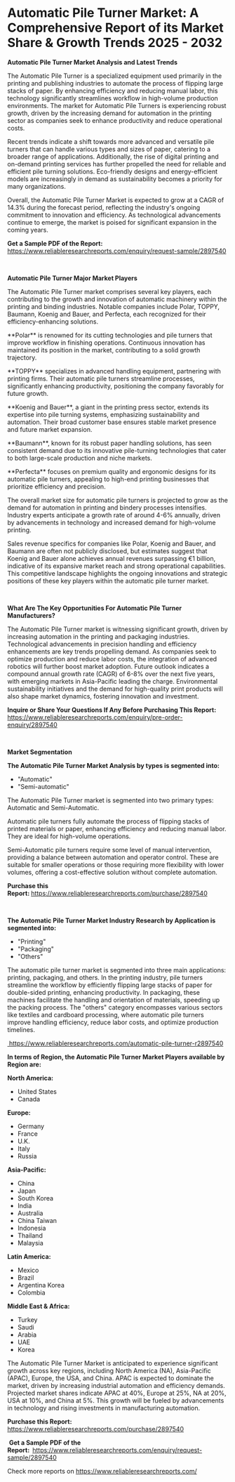 <p><h1>Automatic Pile Turner Market: A Comprehensive Report of its Market Share & Growth Trends 2025 - 2032</h1></p><p><strong>Automatic Pile Turner Market Analysis and Latest Trends</strong></p>
<p><p>The Automatic Pile Turner is a specialized equipment used primarily in the printing and publishing industries to automate the process of flipping large stacks of paper. By enhancing efficiency and reducing manual labor, this technology significantly streamlines workflow in high-volume production environments. The market for Automatic Pile Turners is experiencing robust growth, driven by the increasing demand for automation in the printing sector as companies seek to enhance productivity and reduce operational costs.</p><p>Recent trends indicate a shift towards more advanced and versatile pile turners that can handle various types and sizes of paper, catering to a broader range of applications. Additionally, the rise of digital printing and on-demand printing services has further propelled the need for reliable and efficient pile turning solutions. Eco-friendly designs and energy-efficient models are increasingly in demand as sustainability becomes a priority for many organizations. </p><p>Overall, the Automatic Pile Turner Market is expected to grow at a CAGR of 14.3% during the forecast period, reflecting the industry's ongoing commitment to innovation and efficiency. As technological advancements continue to emerge, the market is poised for significant expansion in the coming years.</p></p>
<p><strong>Get a Sample PDF of the Report:&nbsp;</strong> <a href="https://www.reliableresearchreports.com/enquiry/request-sample/2897540?utm_campaign=2317&utm_medium=2&utm_source=Github&utm_content=ia&utm_term=15032025&utm_id=automatic-pile-turner">https://www.reliableresearchreports.com/enquiry/request-sample/2897540</a></p>
<p>&nbsp;</p>
<p><strong>Automatic Pile Turner Major Market Players</strong></p>
<p><p>The Automatic Pile Turner market comprises several key players, each contributing to the growth and innovation of automatic machinery within the printing and binding industries. Notable companies include Polar, TOPPY, Baumann, Koenig and Bauer, and Perfecta, each recognized for their efficiency-enhancing solutions.</p><p>**Polar** is renowned for its cutting technologies and pile turners that improve workflow in finishing operations. Continuous innovation has maintained its position in the market, contributing to a solid growth trajectory. </p><p>**TOPPY** specializes in advanced handling equipment, partnering with printing firms. Their automatic pile turners streamline processes, significantly enhancing productivity, positioning the company favorably for future growth.</p><p>**Koenig and Bauer**, a giant in the printing press sector, extends its expertise into pile turning systems, emphasizing sustainability and automation. Their broad customer base ensures stable market presence and future market expansion.</p><p>**Baumann**, known for its robust paper handling solutions, has seen consistent demand due to its innovative pile-turning technologies that cater to both large-scale production and niche markets.</p><p>**Perfecta** focuses on premium quality and ergonomic designs for its automatic pile turners, appealing to high-end printing businesses that prioritize efficiency and precision.</p><p>The overall market size for automatic pile turners is projected to grow as the demand for automation in printing and bindery processes intensifies. Industry experts anticipate a growth rate of around 4-6% annually, driven by advancements in technology and increased demand for high-volume printing.</p><p>Sales revenue specifics for companies like Polar, Koenig and Bauer, and Baumann are often not publicly disclosed, but estimates suggest that Koenig and Bauer alone achieves annual revenues surpassing €1 billion, indicative of its expansive market reach and strong operational capabilities. This competitive landscape highlights the ongoing innovations and strategic positions of these key players within the automatic pile turner market.</p></p>
<p>&nbsp;</p>
<p><strong>What Are The Key Opportunities For Automatic Pile Turner Manufacturers?</strong></p>
<p><p>The Automatic Pile Turner market is witnessing significant growth, driven by increasing automation in the printing and packaging industries. Technological advancements in precision handling and efficiency enhancements are key trends propelling demand. As companies seek to optimize production and reduce labor costs, the integration of advanced robotics will further boost market adoption. Future outlook indicates a compound annual growth rate (CAGR) of 6-8% over the next five years, with emerging markets in Asia-Pacific leading the charge. Environmental sustainability initiatives and the demand for high-quality print products will also shape market dynamics, fostering innovation and investment.</p></p>
<p><strong>Inquire or Share Your Questions If Any Before Purchasing This Report:</strong> <a href="https://www.reliableresearchreports.com/enquiry/pre-order-enquiry/2897540?utm_campaign=2317&utm_medium=2&utm_source=Github&utm_content=ia&utm_term=15032025&utm_id=automatic-pile-turner">https://www.reliableresearchreports.com/enquiry/pre-order-enquiry/2897540</a></p>
<p>&nbsp;</p>
<p><strong>Market Segmentation</strong></p>
<p><strong>The Automatic Pile Turner Market Analysis by types is segmented into:</strong></p>
<p><ul><li>"Automatic"</li><li>"Semi-automatic"</li></ul></p>
<p><p>The Automatic Pile Turner market is segmented into two primary types: Automatic and Semi-Automatic. </p><p>Automatic pile turners fully automate the process of flipping stacks of printed materials or paper, enhancing efficiency and reducing manual labor. They are ideal for high-volume operations.</p><p>Semi-Automatic pile turners require some level of manual intervention, providing a balance between automation and operator control. These are suitable for smaller operations or those requiring more flexibility with lower volumes, offering a cost-effective solution without complete automation.</p></p>
<p><strong>Purchase this Report:&nbsp;</strong><a href="https://www.reliableresearchreports.com/purchase/2897540?utm_campaign=2317&utm_medium=2&utm_source=Github&utm_content=ia&utm_term=15032025&utm_id=automatic-pile-turner">https://www.reliableresearchreports.com/purchase/2897540</a></p>
<p>&nbsp;</p>
<p><strong>The Automatic Pile Turner Market Industry Research by Application is segmented into:</strong></p>
<p><ul><li>"Printing"</li><li>"Packaging"</li><li>"Others"</li></ul></p>
<p><p>The automatic pile turner market is segmented into three main applications: printing, packaging, and others. In the printing industry, pile turners streamline the workflow by efficiently flipping large stacks of paper for double-sided printing, enhancing productivity. In packaging, these machines facilitate the handling and orientation of materials, speeding up the packing process. The "others" category encompasses various sectors like textiles and cardboard processing, where automatic pile turners improve handling efficiency, reduce labor costs, and optimize production timelines.</p></p>
<p><a href="https://www.reliableresearchreports.com/automatic-pile-turner-r2897540?utm_campaign=2317&utm_medium=2&utm_source=Github&utm_content=ia&utm_term=15032025&utm_id=automatic-pile-turner">&nbsp;https://www.reliableresearchreports.com/automatic-pile-turner-r2897540</a></p>
<p><strong>In terms of Region, the Automatic Pile Turner Market Players available by Region are:</strong></p>
<p>
    <p> <strong> North America: </strong>
        <ul>
            <li>United States</li>
            <li>Canada</li>
        </ul>
        </p> 
    <p> <strong> Europe: </strong>
        <ul>
            <li>Germany</li>
            <li>France</li>
            <li>U.K.</li>
            <li>Italy</li>
            <li>Russia</li>
        </ul>
        </p> 
    <p> <strong> Asia-Pacific: </strong>
        <ul>
            <li>China</li>
            <li>Japan</li>
            <li>South Korea</li>
            <li>India</li>
            <li>Australia</li>
            <li>China Taiwan</li>
            <li>Indonesia</li>
            <li>Thailand</li>
            <li>Malaysia</li>
        </ul>
        </p> 
    <p> <strong> Latin America: </strong>
        <ul>
            <li>Mexico</li>
            <li>Brazil</li>
            <li>Argentina Korea</li>
            <li>Colombia</li>
        </ul>
        </p> 
    <p> <strong> Middle East & Africa: </strong>
        <ul>
            <li>Turkey</li>
            <li>Saudi</li>
            <li>Arabia</li>
            <li>UAE</li>
            <li>Korea</li>
        </ul>
    </p>
    </p>
<p><p>The Automatic Pile Turner Market is anticipated to experience significant growth across key regions, including North America (NA), Asia-Pacific (APAC), Europe, the USA, and China. APAC is expected to dominate the market, driven by increasing industrial automation and efficiency demands. Projected market shares indicate APAC at 40%, Europe at 25%, NA at 20%, USA at 10%, and China at 5%. This growth will be fueled by advancements in technology and rising investments in manufacturing automation.</p></p>
<p><strong>Purchase this Report: </strong><a href="https://www.reliableresearchreports.com/purchase/2897540?utm_campaign=2317&utm_medium=2&utm_source=Github&utm_content=ia&utm_term=15032025&utm_id=automatic-pile-turner">https://www.reliableresearchreports.com/purchase/2897540</a></p>
<p>&nbsp;<strong>Get a Sample PDF of the Report:&nbsp;&nbsp;</strong><a href="https://www.reliableresearchreports.com/enquiry/request-sample/2897540?utm_campaign=2317&utm_medium=2&utm_source=Github&utm_content=ia&utm_term=15032025&utm_id=automatic-pile-turner">https://www.reliableresearchreports.com/enquiry/request-sample/2897540</a></p>
<p><strong></strong></p>
<p>Check more reports on <a href="https://www.reliableresearchreports.com/?utm_campaign=2317&utm_medium=2&utm_source=Github&utm_content=ia&utm_term=15032025&utm_id=automatic-pile-turner">https://www.reliableresearchreports.com/</a></p>